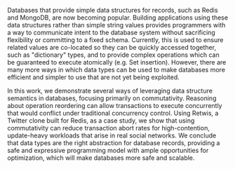 Databases that provide simple data structures for records, such as Redis and MongoDB, are now becoming popular. Building applications using these data structures rather than simple string values provides programmers with a way to communicate intent to the database system without sacrificing flexibility or committing to a fixed schema. Currently, this is used to ensure related values are co-located so they can be quickly accessed together, such as "dictionary" types, and to provide complex operations which can be guaranteed to execute atomically (e.g. Set insertion). However, there are many more ways in which data types can be used to make databases more efficient and simpler to use that are not yet being exploited.

In this work, we demonstrate several ways of leveraging data structure semantics in databases, focusing primarily on commutativity. Reasoning about operation reordering can allow transactions to execute concurrently that would conflict under traditional concurrency control. Using Retwis, a Twitter clone built for Redis, as a case study, we show that using commutativity can reduce transaction abort rates for high-contention, update-heavy workloads that arise in real social networks. We conclude that data types are the right abstraction for database records, providing a safe and expressive programming model with ample opportunities for optimization, which will make databases more safe and scalable.